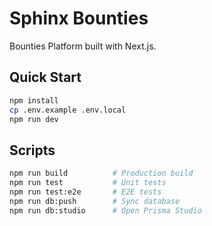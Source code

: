 # Sphinx Bounties

Bounties Platform built with Next.js.

## Quick Start

```bash
npm install
cp .env.example .env.local
npm run dev
```

## Scripts

```bash
npm run build          # Production build
npm run test           # Unit tests
npm run test:e2e       # E2E tests
npm run db:push        # Sync database
npm run db:studio      # Open Prisma Studio
```
